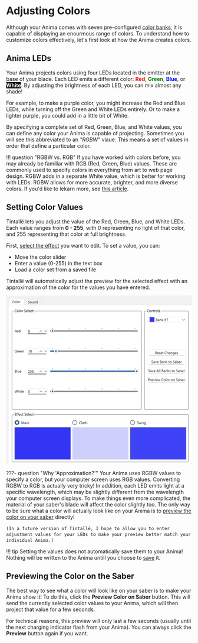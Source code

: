 # Adjusting Colors

Although your Anima comes with seven pre-configured [color banks](banks.md), it is capable of displaying an enourmous range of colors. To understand how to customize colors effectively, let's first look at how the Anima creates colors.

## Anima LEDs

Your Anima projects colors using four LEDs located in the emitter at the base of your blade. Each LED emits a different color: **<span style="color:red">Red</span>**, **<span style="color:green">Green</span>**, **<span style="color:blue">Blue</span>**, or **<span style="color:white;background-color:black">White</span>**. By adjusting the brightness of each LED, you can mix almost any shade!

For example, to make a purple color, you might increase the Red and Blue LEDs, while turning off the Green and White LEDs entirely. Or to make a lighter purple, you could add in a little bit of White.

By specifying a complete set of Red, Green, Blue, and White values, you can define any color your Anima is capable of projecting. Sometimes you will see this abbreviated to an *"RGBW"* vlaue. This means a set of values in order that define a particular color.

!!! question "RGBW vs. RGB"
    If you have worked with colors before, you may already be familiar with RGB (Red, Green, Blue) values. These are commonly used to specify colors in everything from art to web page design. RGBW adds in a separate White value, which is better for working with LEDs. RGBW allows for more accurate, brighter, and more diverse colors. If you'd like to lekarn more, see [this article](https://www.ledlightexpert.com/rgb-lights-vs-rgbw-lights).

## Setting Color Values

Tintallë lets you adjust the value of the Red, Green, Blue, and White LEDs. Each value ranges from **0 - 255**, with 0 representing no light of that color, and 255 representing that color at full brightness.

First, [select the effect](effects.md) you want to edit. To set a value, you can:

- Move the color slider
- Enter a value (0-255) in the text box
- Load a color set from a saved file

Tintallë will automatically adjust the preview for the selected effect with an approximation of the color for the values you have entered.

![Color Change Example](img/t_color_change.gif)

???- question "Why 'Approximation?'"
    Your Anima uses RGBW values to specify a color, but your computer screen uses RGB values. Converting RGBW to RGB is actually very tricky! In addition, each LED emits light at a specific wavelength, which may be slightly different from the wavelength your computer screen displays. To make things even more complicated, the material of your saber's blade will affect the color slightly too. The only way to be sure what a color will actually look like on your Anima is to [preview the color on your saber](#previewing-the-color-on-the-saber) directly!

    (In a future version of Tintallë, I hope to allow you to enter adjustment values for your LEDs to make your preview better match your individual Anima.)

!!! tip
    Setting the values does not automatically save them to your Anima! Nothing will be written to the Anima untill you choose to [save](saving.md) it.

## Previewing the Color on the Saber

The best way to see what a color will look like on your saber is to make your Anima show it! To do this, click the **Preview Color on Saber** button. This will send the currently selected color values to your Anima, which will then project that value for a few seconds.

For technical reasons, this preview will only last a few seconds (usually until the next charging indicator flash from your Anima). You can always click the **Preview** button again if you want.
